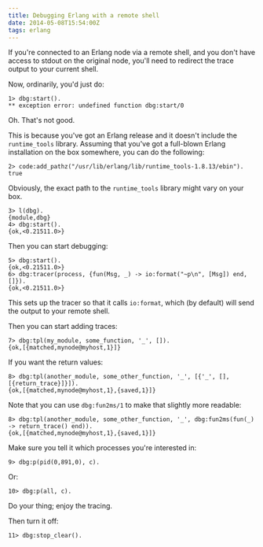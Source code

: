 ```yaml
---
title: Debugging Erlang with a remote shell
date: 2014-05-08T15:54:00Z
tags: erlang
---
```

If you're connected to an Erlang node via a remote shell, and you don't have
access to stdout on the original node, you'll need to redirect the trace output
to your current shell.

Now, ordinarily, you'd just do:

    1> dbg:start().
    ** exception error: undefined function dbg:start/0

Oh. That's not good.

This is because you've got an Erlang release and it doesn't include the
`runtime_tools` library. Assuming that you've got a full-blown Erlang
installation on the box somewhere, you can do the following:

    2> code:add_pathz("/usr/lib/erlang/lib/runtime_tools-1.8.13/ebin").
    true

Obviously, the exact path to the `runtime_tools` library might vary on your
box.

    3> l(dbg).
    {module,dbg}
    4> dbg:start().
    {ok,<0.21511.0>}

Then you can start debugging:

    5> dbg:start().
    {ok,<0.21511.0>}
    6> dbg:tracer(process, {fun(Msg, _) -> io:format("~p\n", [Msg]) end, []}).
    {ok,<0.21511.0>}

This sets up the tracer so that it calls `io:format`, which (by default) will
send the output to your remote shell.

Then you can start adding traces:

    7> dbg:tpl(my_module, some_function, '_', []).
    {ok,[{matched,mynode@myhost,1}]}

If you want the return values:

    8> dbg:tpl(another_module, some_other_function, '_', [{'_', [], [{return_trace}]}]).
    {ok,[{matched,mynode@myhost,1},{saved,1}]}

Note that you can use `dbg:fun2ms/1` to make that slightly more readable:

    8> dbg:tpl(another_module, some_other_function, '_', dbg:fun2ms(fun(_) -> return_trace() end)).
    {ok,[{matched,mynode@myhost,1},{saved,1}]}

Make sure you tell it which processes you're interested in:

    9> dbg:p(pid(0,891,0), c).

Or:

    10> dbg:p(all, c).

Do your thing; enjoy the tracing.

Then turn it off:

    11> dbg:stop_clear().

